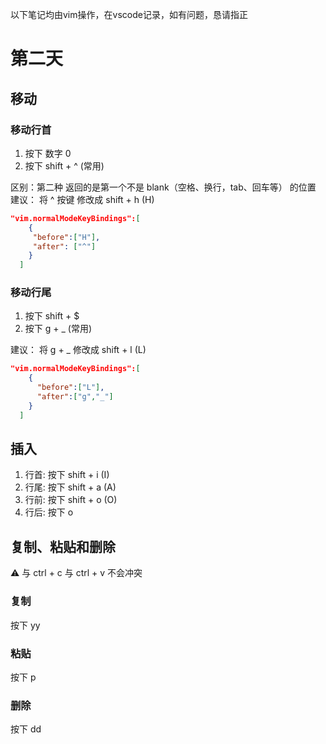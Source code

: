 
以下笔记均由vim操作，在vscode记录，如有问题，恳请指正

# 第二天

## 移动

### 移动行首

1. 按下 数字 0
2. 按下 shift + ^ (常用)

区别：第二种 返回的是第一个不是 blank（空格、换行，tab、回车等） 的位置
建议：
将 ^ 按键 修改成 shift + h (H)

```json
"vim.normalModeKeyBindings":[
    {
     "before":["H"],
     "after": ["^"]
    }
  ]

```

### 移动行尾

1. 按下 shift + $
2. 按下 g + _  (常用)

建议：
将 g + _ 修改成 shift + l (L)

```json
"vim.normalModeKeyBindings":[
    {
      "before":["L"],
      "after":["g","_"]
    }
  ]
```

## 插入

1. 行首: 按下 shift + i (I)
2. 行尾: 按下 shift + a (A)
3. 行前: 按下 shift + o (O)
4. 行后: 按下 o  

## 复制、粘贴和删除

⚠️ 与 ctrl + c 与 ctrl + v 不会冲突

### 复制

按下 yy

### 粘贴

按下 p

### 删除

按下 dd

